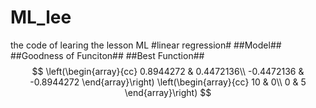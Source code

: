 # ML_lee
the code of learing the lesson ML
#linear regression#
##Model##
##Goodness of Funciton##
##Best Function##
$$
\left(\begin{array}{cc} 
0.8944272 & 0.4472136\\
-0.4472136 & -0.8944272
\end{array}\right)
\left(\begin{array}{cc} 
10 & 0\\ 
0 & 5
\end{array}\right)
$$ 
